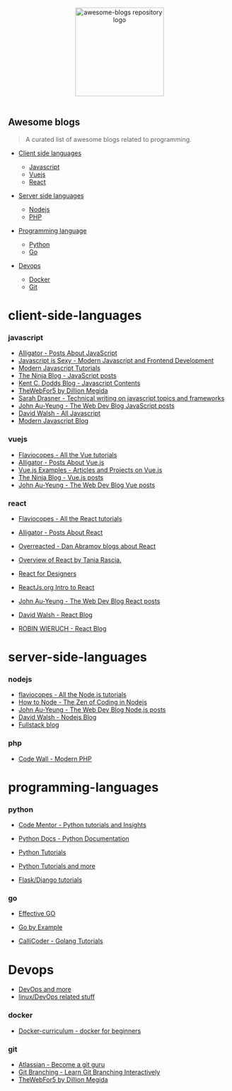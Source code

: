 <p align="center">
  <br>
  <img width="200" src="./logo.svg" alt="awesome-blogs repository logo">
  <br>
  <br>
</p>

## Awesome blogs

> A curated list of awesome blogs related to programming.

- [Client side languages](#client-side-languages)

  - [Javascript](#javascript)
  - [Vuejs](#vuejs)
  - [React](#react)

- [Server side languages](#server-side-languages)

  - [Nodejs](#nodejs)
  - [PHP](#php)

- [Programming language](#programming-languages)

  - [Python](#python)
  - [Go](#go)

- [Devops](#devops)
  - [Docker](#docker)
  - [Git](#git)

# client-side-languages

### javascript

- [Alligator - Posts About JavaScript](https://alligator.io/js/)
- [Javascript is Sexy - Modern Javascript and Frontend Development](https://javascriptissexy.com/)
- [Modern Javascript Tutorials](https://javascript.info/)
- [The Ninja Blog - JavaScript posts](https://theninja.codes/tag/javascript/)
- [Kent C. Dodds Blog - Javascript Contents](https://kentcdodds.com/blog/)
- [TheWebFor5 by Dillion Megida](https://thewebfor5.com/tags/javascript)
- [Sarah Drasner - Technical writing on javascript topics and frameworks](https://sarah.dev/writing)
- [John Au-Yeung - The Web Dev Blog JavaScript posts](https://thewebdev.info/category/javascript/)
- [David Walsh - All Javascript](https://davidwalsh.name/tutorials/javascript)
- [Modern Javascript Blog](https://www.webdesignerdepot.com/)

### vuejs

- [Flaviocopes - All the Vue tutorials](https://flaviocopes.com/tags/vue/)
- [Alligator - Posts About Vue.js](https://alligator.io/vuejs/)
- [Vue.js Examples - Articles and Projects on Vue.js](https://vuejsexamples.com/)
- [The Ninja Blog - Vue.js posts](https://theninja.codes/tag/vue/)
- [John Au-Yeung - The Web Dev Blog Vue posts](https://thewebdev.info/category/vue/)

### react

- [Flaviocopes - All the React tutorials](https://flaviocopes.com/tags/react/)
- [Alligator - Posts About React](https://alligator.io/react/)
- [Overreacted - Dan Abramov blogs about React](https://overreacted.io/)

- [Overview of React by Tania Rascia.](https://www.taniarascia.com/getting-started-with-react/)
- [React for Designers](https://reactfordesigners.com/)
- [ReactJs.org Intro to React](https://reactjs.org/tutorial/tutorial.html)
- [John Au-Yeung - The Web Dev Blog React posts](https://thewebdev.info/category/react/)
- [David Walsh - React Blog](https://davidwalsh.name/tutorials/react)
- [ROBIN WIERUCH - React Blog](https://www.robinwieruch.de)

# server-side-languages

### nodejs

- [flaviocopes - All the Node.js tutorials](https://flaviocopes.com/tags/node/)
- [How to Node - The Zen of Coding in Nodejs](http://howtonode.org/)
- [John Au-Yeung - The Web Dev Blog Node.js posts](https://thewebdev.info/category/nodejs/)
- [David Walsh - Nodejs Blog](https://davidwalsh.name/tutorials/nodejs)
- [ Fullstack blog ](https://codeforgeek.com/)

### php

- [Code Wall - Modern PHP](https://www.codewall.co.uk/)

# programming-languages

### python

- [Code Mentor - Python tutorials and Insights](https://www.codementor.io/community/topic/python)
- [Python Docs - Python Documentation](https://www.python.org/doc/)

- [Python Tutorials](https://www.realpython.com)

- [Python Tutorials and more](https://www.fullstackpython.com)

- [Flask/Django tutorials](https://prettyprinted.com/)

### go

- [Effective GO](https://golang.org/doc/effective_go.html)

- [Go by Example](https://gobyexample.com)

- [CalliCoder - Golang Tutorials](https://www.callicoder.com/categories/golang/)

# Devops

- [DevOps and more](https://dzone.com)
- [linux/DevOps related stuff](https://linuxize.com/)

### docker

- [Docker-curriculum - docker for beginners](https://docker-curriculum.com/)

### git

- [Atlassian - Become a git guru](https://www.atlassian.com/git/tutorials)
- [Git Branching - Learn Git Branching Interactively](https://learngitbranching.js.org/)
- [TheWebFor5 by Dillion Megida](https://thewebfor5.com/tags/git)
